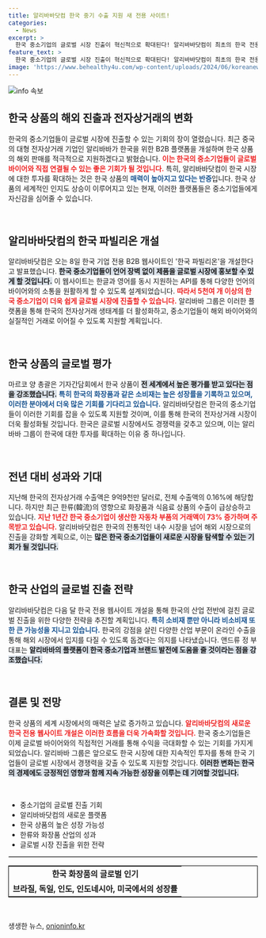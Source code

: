 ```yaml
---
title: 알리바바닷컴 한국 중기 수출 지원 새 전용 사이트!
categories:
  - News
excerpt: >
  한국 중소기업의 글로벌 시장 진출이 혁신적으로 확대된다! 알리바바닷컴이 최초의 한국 전용 B2B 웹사이트를 개설하여 5천여 기업의 해외 판매를 지원할 예정. 한국 상품의 매력, 이제는 세계가 주목한다!
feature_text: >
  한국 중소기업의 글로벌 시장 진출이 혁신적으로 확대된다! 알리바바닷컴이 최초의 한국 전용 B2B 웹사이트를 개설하여 5천여 기업의 해외 판매를 지원할 예정. 한국 상품의 매력, 이제는 세계가 주목한다!
image: 'https://www.behealthy4u.com/wp-content/uploads/2024/06/koreanews.jpg'
---
```


<p><img src="https://www.behealthy4u.com/wp-content/uploads/2024/06/koreanews.jpg" alt="info 속보" /></p>

<h2 data-ke-size="size26">한국 상품의 해외 진출과 전자상거래의 변화</h2>

<p data-ke-size="size16">한국의 중소기업들이 글로벌 시장에 진출할 수 있는 기회의 장이 열렸습니다. 최근 중국의 대형 전자상거래 기업인 알리바바가 한국을 위한 B2B 플랫폼을 개설하며 한국 상품의 해외 판매를 적극적으로 지원하겠다고 밝혔습니다. <b><span style="color: #ee2323;">이는 한국의 중소기업들이 글로벌 바이어와 직접 연결될 수 있는 좋은 기회가 될 것입니다.</span></b> 특히, 알리바바닷컴이 한국 시장에 대한 투자를 확대하는 것은 한국 상품의 <b><span style="color: #1a5490;">매력이 높아지고 있다는 반증</span></b>입니다. 한국 상품의 세계적인 인지도 상승이 이루어지고 있는 현재, 이러한 플랫폼들은 중소기업들에게 자신감을 심어줄 수 있습니다.</p>

<p data-ke-size="size16">&nbsp;</p>

<h2 data-ke-size="size26">알리바바닷컴의 한국 파빌리온 개설</h2>

<p data-ke-size="size16">알리바바닷컴은 오는 8일 한국 기업 전용 B2B 웹사이트인 '한국 파빌리온'을 개설한다고 발표했습니다. <b><span style="background-color: #21538527;">한국 중소기업들이 언어 장벽 없이 제품을 글로벌 시장에 홍보할 수 있게 할 것입니다.</span></b> 이 웹사이트는 한글과 영어를 동시 지원하는 API를 통해 다양한 언어의 바이어와의 소통을 원활하게 할 수 있도록 설계되었습니다. <b><span style="color: #ee2323;">따라서 5천여 개 이상의 한국 중소기업이 더욱 쉽게 글로벌 시장에 진출할 수 있습니다.</span></b> 알리바바 그룹은 이러한 플랫폼을 통해 한국의 전자상거래 생태계를 더 활성화하고, 중소기업들이 해외 바이어와의 실질적인 거래로 이어질 수 있도록 지원할 계획입니다.</p>

<p data-ke-size="size16">&nbsp;</p>

<h2 data-ke-size="size26">한국 상품의 글로벌 평가</h2>

<p data-ke-size="size16">마르코 양 총괄은 기자간담회에서 한국 상품이 <b><span style="background-color: #21538527;">전 세계에서 높은 평가를 받고 있다는 점을 강조했습니다.</span></b> <b><span style="color: #1a5490;">특히 한국의 화장품과 같은 소비재는 높은 성장률을 기록하고 있으며, 이러한 분야에서 더욱 많은 기회를 기다리고 있습니다.</span></b> 알리바바닷컴은 한국의 중소기업들이 이러한 기회를 잡을 수 있도록 지원할 것이며, 이를 통해 한국의 전자상거래 시장이 더욱 활성화될 것입니다. 한국은 글로벌 시장에서도 경쟁력을 갖추고 있으며, 이는 알리바바 그룹이 한국에 대한 투자를 확대하는 이유 중 하나입니다.</p>

<p data-ke-size="size16">&nbsp;</p>

<h2 data-ke-size="size26">전년 대비 성과와 기대</h2>

<p data-ke-size="size16">지난해 한국의 전자상거래 수출액은 9억9천만 달러로, 전체 수출액의 0.16%에 해당합니다. 하지만 최근 한류(韓流)의 영향으로 화장품과 식음료 상품의 수출이 급상승하고 있습니다. <b><span style="color: #ee2323;">지난 1년간 한국 중소기업이 생산한 자동차 부품의 거래액이 73% 증가하며 주목받고 있습니다.</span></b> 알리바바닷컴은 한국의 전통적인 내수 시장을 넘어 해외 시장으로의 진출을 강화할 계획으로, 이는 <b><span style="background-color: #21538527;">많은 한국 중소기업들이 새로운 시장을 탐색할 수 있는 기회가 될 것입니다.</span></b></p>

<p data-ke-size="size16">&nbsp;</p>

<h2 data-ke-size="size26">한국 산업의 글로벌 진출 전략</h2>

<p data-ke-size="size16">알리바바닷컴은 다음 달 한국 전용 웹사이트 개설을 통해 한국의 산업 전반에 걸친 글로벌 진출을 위한 다양한 전략을 추진할 계획입니다. <b><span style="color: #1a5490;">특히 소비재 뿐만 아니라 비소비재 또한 큰 가능성을 지니고 있습니다.</span></b> 한국의 강점을 살린 다양한 산업 부문이 온라인 수출을 통해 해외 시장에서 입지를 다질 수 있도록 돕겠다는 의지를 나타냈습니다. 앤드류 정 부대표는 <b><span style="background-color: #21538527;">알리바바의 플랫폼이 한국 중소기업과 브랜드 발전에 도움을 줄 것이라는 점을 강조했습니다.</span></b></p>

<p data-ke-size="size16">&nbsp;</p>

<h2 data-ke-size="size26">결론 및 전망</h2>

<p data-ke-size="size16">한국 상품의 세계 시장에서의 매력은 날로 증가하고 있습니다. <b><span style="color: #ee2323;">알리바바닷컴의 새로운 한국 전용 웹사이트 개설은 이러한 흐름을 더욱 가속화할 것입니다.</span></b> 한국 중소기업들은 이제 글로벌 바이어와의 직접적인 거래를 통해 수익을 극대화할 수 있는 기회를 가지게 되었습니다. 알리바바 그룹은 앞으로도 한국 시장에 대한 지속적인 투자를 통해 한국 기업들이 글로벌 시장에서 경쟁력을 갖출 수 있도록 지원할 것입니다. <b><span style="background-color: #21538527;">이러한 변화는 한국의 경제에도 긍정적인 영향과 함께 지속 가능한 성장을 이루는 데 기여할 것입니다.</span></b></p>

<p data-ke-size="size16">&nbsp;</p>

<ul>
  <li>중소기업의 글로벌 진출 기회</li>
  <li>알리바바닷컴의 새로운 플랫폼</li>
  <li>한국 상품의 높은 성장 가능성</li>
  <li>한류와 화장품 산업의 성과</li>
  <li>글로벌 시장 진출을 위한 전략</li>
</ul>

<hr style="border: 1px solid #ccc;">

<table style="width: 100%; border: 1px solid #000;">
  <tr>
    <td style="text-align: center; height: 17px;"><b>한국 화장품의 글로벌 인기</b></td>
  </tr>
  <tr>
    <td style="text-align: center; height: 17px;"><b>브라질, 독일, 인도, 인도네시아, 미국에서의 성장률</b></td>
  </tr>
</table>

<p data-ke-size="size16">&nbsp;</p>
생생한 뉴스, <a href="https://onioninfo.kr" rel="dofollow">onioninfo.kr</a>


